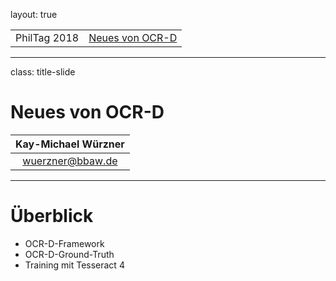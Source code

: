 layout: true
  
<div class="my-header"></div>

<div class="my-footer">
  <table>
    <tr>
      <td>PhilTag 2018</td>
      <td style="text-align:right"><a href="https://www.dwds.de">Neues von OCR-D</a></td>
    </tr>
  </table>
</div>

---

class: title-slide

# Neues von OCR-D  

| Kay-Michael Würzner |
|:-------------------:|
| [wuerzner@bbaw.de](mailto:wuerzner@bbaw.de) |

---

# Überblick

+ OCR-D-Framework
+ OCR-D-Ground-Truth
+ Training mit Tesseract 4
